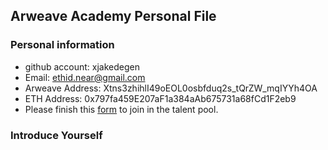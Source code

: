 ## Arweave Academy Personal File

### Personal information

- github account: xjakedegen
- Email: ethid.near@gmail.com
- Arweave Address: Xtns3zhihlI49oEOL0osbfduq2s_tQrZW_mqIYYh4OA
- ETH Address: 0x797fa459E207aF1a384aAb675731a68fCd1F2eb9
- Please finish this [form](https://docs.google.com/forms/d/e/1FAIpQLSfWA5fIIcBgmRppm3jNz5vmf9Mai_QMVil-2pO4r7YKn_Zhtw/viewform?usp=sf_link) to join in the talent pool.

### Introduce Yourself
